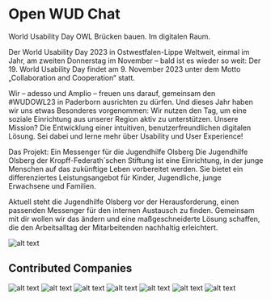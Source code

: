 # Open WUD Chat

World Usability Day OWL
Brücken bauen. Im digitalen Raum.

Der World Usability Day 2023 in Ostwestfalen-Lippe
Weltweit, einmal im Jahr, am zweiten Donnerstag im November – bald ist es wieder so weit: Der 19. World Usability Day findet am 9. November 2023 unter dem Motto „Collaboration and Cooperation“ statt.

Wir – adesso und Amplio – freuen uns darauf, gemeinsam den #WUDOWL23 in Paderborn ausrichten zu dürfen. Und dieses Jahr haben wir uns etwas Besonderes vorgenommen: Wir nutzen den Tag, um eine soziale Einrichtung aus unserer Region aktiv zu unterstützen. Unsere Mission? Die Entwicklung einer intuitiven, benutzerfreundlichen digitalen Lösung. Sei dabei und lerne mehr über Usability und User Experience!


Das Projekt:
Ein Messenger für die Jugendhilfe Olsberg
Die Jugendhilfe Olsberg der Kropff-Federath´schen Stiftung ist eine Einrichtung, in der junge Menschen auf das zukünftige Leben vorbereitet werden. Sie bietet ein differenziertes Leistungsangebot für Kinder, Jugendliche, junge Erwachsene und Familien.

Aktuell steht die Jugendhilfe Olsberg vor der Herausforderung, einen passenden Messenger für den internen Austausch zu finden. Gemeinsam mit dir wollen wir das ändern und eine maßgeschneiderte Lösung schaffen, die den Arbeitsalltag der Mitarbeitenden nachhaltig erleichtert.

![alt text](https://raw.githubusercontent.com/OpenWudChat/.github/main/profile/Jugendhilfe-Olsberg-Print.jpg)


## Contributed Companies

![alt text](https://raw.githubusercontent.com/OpenWudChat/.github/main/profile/adesso.png)
![alt text](https://raw.githubusercontent.com/OpenWudChat/.github/main/profile/ams.png)
![alt text](https://raw.githubusercontent.com/OpenWudChat/.github/main/profile/tmc.png)
![alt text](https://raw.githubusercontent.com/OpenWudChat/.github/main/profile/amplio.png)
![alt text](https://raw.githubusercontent.com/OpenWudChat/.github/main/profile/uandi.png)
![alt text](https://raw.githubusercontent.com/OpenWudChat/.github/main/profile/amexus.png)
![alt text](https://raw.githubusercontent.com/OpenWudChat/.github/main/profile/muelot.svg)